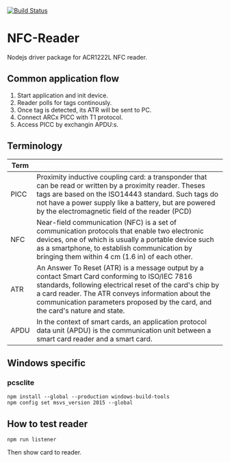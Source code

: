 [![Build Status](https://travis-ci.org/ProtaconSolutions/Node-NFC-Reader.svg?branch=master)](https://travis-ci.org/ProtaconSolutions/Node-NFC-Reader)

# NFC-Reader
Nodejs driver package for ACR1222L NFC reader.

## Common application flow
 1. Start application and init device.
 2. Reader polls for tags continously.
 3. Once tag is detected, its ATR will be sent to PC.
 4. Connect ARCx PICC with T1 protocol.
 5. Access PICC by exchangin APDU:s.

## Terminology
| Term       |               |
| ------------- |:------------- |
| PICC | Proximity inductive coupling card: a transponder that can be read or written by a proximity reader. Theses tags are based on the ISO14443 standard. Such tags do not have a power supply like a battery, but are powered by the electromagnetic field of the reader (PCD) |
| NFC | Near-field communication (NFC) is a set of communication protocols that enable two electronic devices, one of which is usually a portable device such as a smartphone, to establish communication by bringing them within 4 cm (1.6 in) of each other. |
| ATR | An Answer To Reset (ATR) is a message output by a contact Smart Card conforming to ISO/IEC 7816 standards, following electrical reset of the card's chip by a card reader. The ATR conveys information about the communication parameters proposed by the card, and the card's nature and state. |
| APDU | In the context of smart cards, an application protocol data unit (APDU) is the communication unit between a smart card reader and a smart card.| 

## Windows specific
### pcsclite
``` 
npm install --global --production windows-build-tools
npm config set msvs_version 2015 --global
```

## How to test reader
```
npm run listener
```

Then show card to reader.